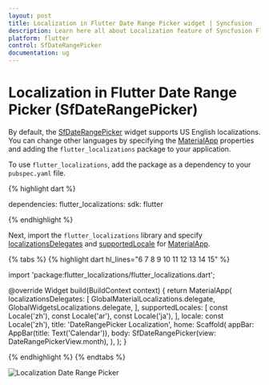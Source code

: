 ```yaml
---
layout: post
title: Localization in Flutter Date Range Picker widget | Syncfusion
description: Learn here all about Localization feature of Syncfusion Flutter Date Range Picker (SfDateRangePicker) widget and more. 
platform: flutter
control: SfDateRangePicker
documentation: ug
---
```


# Localization in Flutter Date Range Picker (SfDateRangePicker)

By default, the [SfDateRangePicker](https://pub.dev/documentation/syncfusion_flutter_datepicker/latest/datepicker/SfDateRangePicker-class.html) widget supports US English localizations. You can change other languages by specifying the [MaterialApp](https://api.flutter.dev/flutter/material/MaterialApp-class.html) properties and adding the `flutter_localizations` package to your application.

To use `flutter_localizations`, add the package as a dependency to your `pubspec.yaml` file.

{% highlight dart %}

dependencies:
flutter_localizations:
  sdk: flutter

{% endhighlight %}

Next, import the `flutter_localizations` library and specify [localizationsDelegates](https://api.flutter.dev/flutter/material/MaterialApp/localizationsDelegates.html) and [supportedLocale](https://api.flutter.dev/flutter/material/MaterialApp/supportedLocales.html) for [MaterialApp](https://api.flutter.dev/flutter/material/MaterialApp-class.html).

{% tabs %}
{% highlight dart hl_lines="6 7 8 9 10 11 12 13 14 15" %}

  import 'package:flutter_localizations/flutter_localizations.dart';

  @override
  Widget build(BuildContext context) {
    return MaterialApp(
      localizationsDelegates: [
        GlobalMaterialLocalizations.delegate,
        GlobalWidgetsLocalizations.delegate,
      ],
      supportedLocales: [
        const Locale('zh'),
        const Locale('ar'),
        const Locale('ja'),
      ],
      locale: const Locale('zh'),
      title: 'DateRangePicker Localization',
      home: Scaffold(
        appBar: AppBar(title: Text('Calendar')),
        body: SfDateRangePicker(view: DateRangePickerView.month),
      ),
    );
  }

{% endhighlight %}
{% endtabs %}

![Localization Date Range Picker](images/localization/localization.png)
